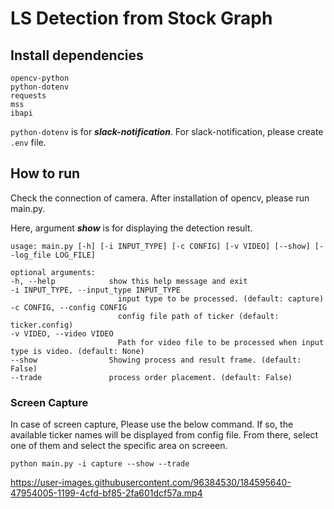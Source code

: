 # LS Detection from Stock Graph

## Install dependencies
    opencv-python
    python-dotenv
    requests
    mss
    ibapi
`python-dotenv` is for **_slack-notification_**. For slack-notification, please create `.env` file.

## How to run
Check the connection of camera.
After installation of opencv, please run main.py.

Here, argument **_show_** is for displaying the detection result.

    usage: main.py [-h] [-i INPUT_TYPE] [-c CONFIG] [-v VIDEO] [--show] [--log_file LOG_FILE]

    optional arguments:
    -h, --help            show this help message and exit
    -i INPUT_TYPE, --input_type INPUT_TYPE
                            input type to be processed. (default: capture)
    -c CONFIG, --config CONFIG
                            config file path of ticker (default: ticker.config)
    -v VIDEO, --video VIDEO
                            Path for video file to be processed when input type is video. (default: None)
    --show                Showing process and result frame. (default: False)
    --trade               process order placement. (default: False)
    

### Screen Capture
In case of screen capture, Please use the below command. If so, the available ticker names will be displayed from config file. From there, select one of them and select the specific area on screeen.
```commandline
python main.py -i capture --show --trade
```


https://user-images.githubusercontent.com/96384530/184595640-47954005-1199-4cfd-bf85-2fa601dcf57a.mp4
